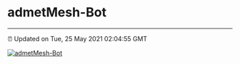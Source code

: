 # admetMesh-Bot
---
⏰ Updated on Tue, 25 May 2021 02:04:55 GMT

[![admetMesh-Bot](https://github.com/kotori-y/admetMesh-bot/actions/workflows/main.yml/badge.svg)](https://github.com/kotori-y/admetMesh-bot/actions/workflows/main.yml)
